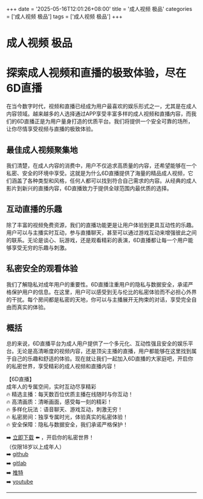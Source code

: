 +++
date = '2025-05-16T12:01:26+08:00'
title = '成人视频 极品'
categories = ['成人视频 极品']
tags = ['成人视频 极品']
+++

# 成人视频 极品

# 探索成人视频和直播的极致体验，尽在6D直播

在当今数字时代，视频和直播已经成为用户最喜欢的娱乐形式之一，尤其是在成人内容领域。越来越多的人选择通过APP享受丰富多样的成人视频和直播内容，而我们的6D直播正是为用户量身打造的优质平台。我们将提供一个安全可靠的场所，让你尽情享受视频与直播的极致体验。

## 最佳成人视频聚集地

我们清楚，在成人内容的消费中，用户不仅追求高质量的内容，还希望能够在一个私密、安全的环境中享受。这就是为什么6D直播提供了海量的精品成人视频，它们涵盖了各种类型和风格，任何人都可以找到符合自己需求的内容。从经典的成人影片到新兴的直播内容，6D直播致力于提供全球范围内最优质的选择。

## 互动直播的乐趣

除了丰富的视频免费资源，我们的直播功能更是让用户体验到更具互动性的乐趣。用户可以与主播实时互动，参与直播聊天，甚至可以通过游戏互动来增强彼此之间的联系。无论是谈心、玩游戏，还是观看精彩的表演，6D直播都让每一个用户能够享受无穷的乐趣与刺激。

## 私密安全的观看体验

我们了解隐私对成年用户的重要性。6D直播注重用户的隐私与数据安全，承诺严格保护用户的信息。在这里，用户可以感受到无与伦比的私密体验而不必担心外界的干扰。每个房间都是私密的天地，你可以与主播展开无拘束的对话，享受完全自由而真实的体验。

## 概括

总的来说，6D直播平台为成人用户提供了一个多元化、互动性强且安全的娱乐平台。无论是高清晰度的视频内容，还是顶尖主播的直播，用户都能够在这里找到属于自己的乐趣和舒适的体验。现在就让我们一起加入6D直播的大家庭吧，开启你的私密世界，享受精彩的成人视频和直播内容！

【6D直播】  
成年人的专属空间，实时互动尽享精彩  
🔥 精选主播：每天数百位优质主播在线随时与你互动！  
🔥 高清画质：清晰画面，感受每一刻的精彩！  
🔥 多样化玩法：语音聊天、游戏互动，刺激无穷！  
🔥 私密房间：独享专属时光，体验真实的私密体验！  
🔥 安全保障：隐私与数据安全，我们承诺严格保护！  

➡️ [立即下载](https://down123.s3.ap-east-1.amazonaws.com/index.html?channelCode=blog) ⬅️ ，开启你的私密世界！  
（仅限18岁以上成年人）  
➡️ [github](https://aldult-live.github.io/)  
➡️ [gitlab](https://seo-09598d.gitlab.io/)  
➡️ [推特](https://x.com/wegame33)  
➡️ [youtube](https://www.youtube.com/@6Dlive)  

---
